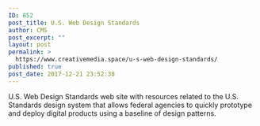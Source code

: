 ```yaml
---
ID: 852
post_title: U.S. Web Design Standards
author: CMS
post_excerpt: ""
layout: post
permalink: >
  https://www.creativemedia.space/u-s-web-design-standards/
published: true
post_date: 2017-12-21 23:52:38
---
```

U.S. Web Design Standards web site with resources related to the U.S. Standards design system that allows federal agencies to quickly prototype and deploy digital products using a baseline of design patterns.